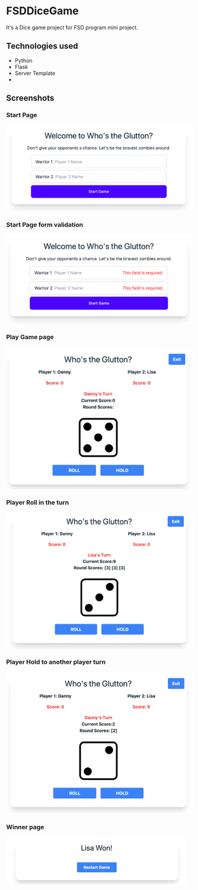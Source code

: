 # FSDDiceGame
It's a Dice game project for FSD program mini project.

## Technologies used

- Python
- Flask
- Server Template
- 

## Screenshots

### Start Page
![Start Page](img/1start.png)

### Start Page form validation
![Start Page form validation](img/2validate.png)

### Play Game page
![Play Game page](img/3play.png)

### Player Roll in the turn
![Player Roll in the turn](img/4roll.png)

### Player Hold to another player turn 
![Player Hold to another player turn](img/5hold.png)

### Winner page
![Winner page](img/6winner.png)